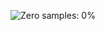 ![Zero samples: 0%](https://img.shields.io/badge/Zero%20samples-0%25-f0e543 "Metric value = 0 (analysis accounts for unequal allocation).&#013;Zero observations might indicate a problem with the metric definition or data collection")